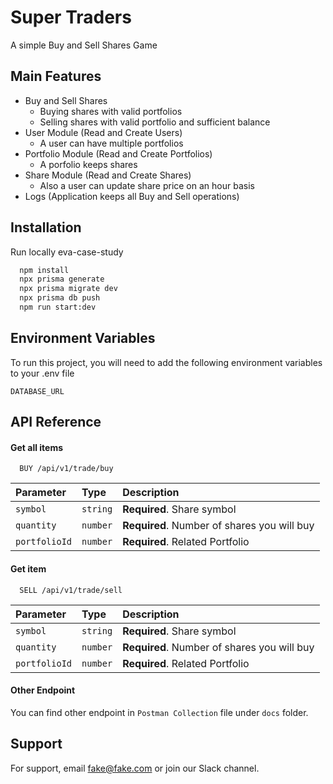 # Super Traders

A simple Buy and Sell Shares Game

## Main Features

- Buy and Sell Shares
  - Buying shares with valid portfolios
  - Selling shares with valid portfolio and sufficient balance
- User Module (Read and Create Users)
  - A user can have multiple portfolios
- Portfolio Module (Read and Create Portfolios)
  - A porfolio keeps shares
- Share Module (Read and Create Shares)
  - Also a user can update share price on an hour basis
- Logs (Application keeps all Buy and Sell operations)

## Installation

Run locally eva-case-study

```bash
  npm install
  npx prisma generate
  npx prisma migrate dev
  npx prisma db push
  npm run start:dev
```

## Environment Variables

To run this project, you will need to add the following environment variables to your .env file

`DATABASE_URL`

## API Reference

#### Get all items

```http
  BUY /api/v1/trade/buy
```

| Parameter     | Type     | Description                                 |
| :------------ | :------- | :------------------------------------------ |
| `symbol`      | `string` | **Required**. Share symbol                  |
| `quantity`    | `number` | **Required**. Number of shares you will buy |
| `portfolioId` | `number` | **Required**. Related Portfolio             |

#### Get item

```http
  SELL /api/v1/trade/sell
```

| Parameter     | Type     | Description                                 |
| :------------ | :------- | :------------------------------------------ |
| `symbol`      | `string` | **Required**. Share symbol                  |
| `quantity`    | `number` | **Required**. Number of shares you will buy |
| `portfolioId` | `number` | **Required**. Related Portfolio             |

#### Other Endpoint

You can find other endpoint in `Postman Collection` file under `docs` folder.

## Support

For support, email fake@fake.com or join our Slack channel.
